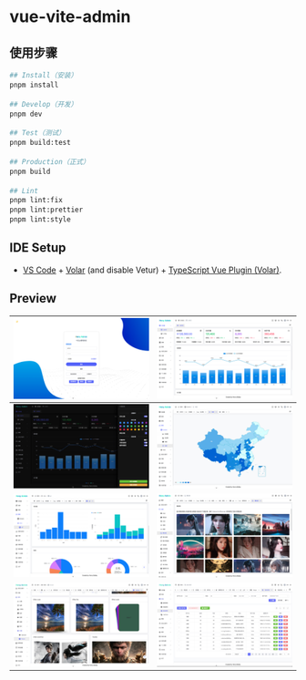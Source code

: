 # vue-vite-admin

## 使用步骤

```bash
## Install（安装）
pnpm install

## Develop（开发）
pnpm dev

## Test（测试）
pnpm build:test

## Production（正式）
pnpm build

## Lint
pnpm lint:fix
pnpm lint:prettier
pnpm lint:style
```

## IDE Setup

- [VS Code](https://code.visualstudio.com/) + [Volar](https://marketplace.visualstudio.com/items?itemName=Vue.volar) (and disable Vetur) + [TypeScript Vue Plugin (Volar)](https://marketplace.visualstudio.com/items?itemName=Vue.vscode-typescript-vue-plugin).

## Preview

| ![login](./snapshots/0.jpg) | ![index](./snapshots/1.jpg) |
| :------------------------:  | :-------------------------: |
| ![dark](./snapshots/2.jpg) | ![map](./snapshots/3.jpg) |
| ![bar](./snapshots/4.jpg) | ![lazyload](./snapshots/5.jpg) |
| ![swiper](./snapshots/6.jpg) | ![table](./snapshots/7.jpg) |

